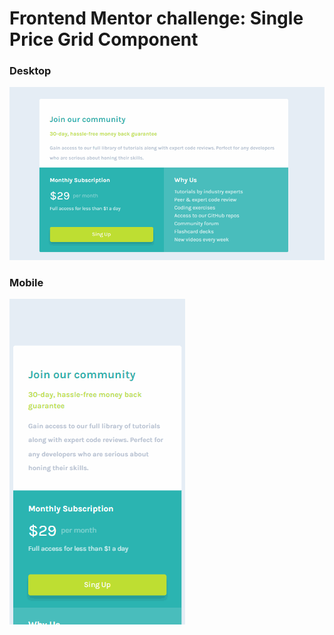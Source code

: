 # Frontend Mentor challenge: Single Price Grid Component

### Desktop

![Desktop version](./images/single-price.gif)

### Mobile

![Mobile version](images/mobile-single-price.gif)
